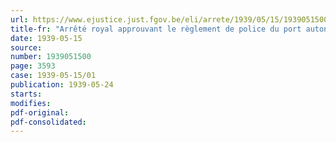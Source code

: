 ```yaml
---
url: https://www.ejustice.just.fgov.be/eli/arrete/1939/05/15/1939051500/justel
title-fr: "Arrêté royal approuvant le règlement de police du port autonome de Liège"
date: 1939-05-15
source:
number: 1939051500
page: 3593
case: 1939-05-15/01
publication: 1939-05-24
starts:
modifies:
pdf-original:
pdf-consolidated:
---
```


